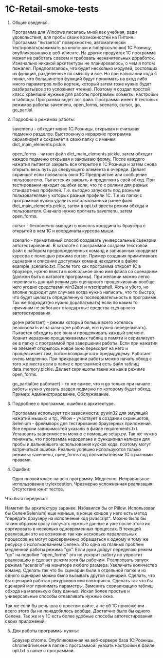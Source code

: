 # 1C-Retail-smoke-tests

1. Общие сведенья.

	Программа для Windows писалась мной как учебная, ради удовольствия, для пробы своих возможностей на Питоне. Программа "пытается" поверхностно, автоматически тестировать(нажимать на кнопочки и гиперссылочки) 1С:Розницу, опубликованную в веб-клиенте. На других продуктах 1С программа может не работать совсем и требовать незначительных доработок. Изначально никакой архитектуры не планировалось, о чем я потом пожалел. Предполагалось, что будет несколько модулей, состоящих из функций, разделенные по смыслу и все. Но при написании кода я понял, что большинство функций будут принимать на вход либо много параметров либо кортеж, который затем тоже нужно будет разбирать(все это усложняет чтение). Поэтому я создал простой класс хранящий нужные для работы программы объекты, настройки и таблицы. Программа ведет лог файл. Программа имеет 6 тестовых режимов работы: savemenu, open_forms, scenario, cursor, go, go_partial.



2. Подробно о режимах работы:

	savemenu - обходит меню 1С:Розницы, открывая и считывая подменю разделов. Выстроенную иерархию программа сериализует и сохраняет в свою папку с именем dict_main_elements.pickle.

	open_forms - читает файл dict_main_elements.pickle, затем обходит каждое подменю открывая и закрываю форму. После каждого нажатия пытается закрыть все открытое в 1С:Розница и затем снова открыть весь путь до следующего элемента в очереди. Делает скриншот если появилось окно 1С:Предприятие или сообщение пользователю. Пытается их закрыть и продолжить свой обход. При тестировании находит ошибки если, что то с ролями для разных стандартных профилей. Т.е. выгодно запускать под разными пользователями у которых разные профили 1С.  Т.е из папки с программой нужно удалить использованный ранее файл dict_main_elements.pickle, затем в opt.txt ввести режим обхода и пользователя.  Сначало нужно прогнать  savemenu, затем open_forms.

	cursor - бесконечно выводит в консоль координаты браузера с открытой в нем 1С и координаты курсора мыши.

	scenario - примитивный способ создавать универсальные сценарии автотестирования. В каталоге с программой создаем текстовой файл с набором предопределенных команд и записанных координат курсора с помощью режима cursor. Пример создания примитивного сценария и описание доступных команд находится в файле example_scenario.txt. После того как программа откроет 1С в браузере, нужно ввести в консольное окно имя файла со сценарием (должен быть в каталоге программы). При желании можно легко переписать данный режим для сценарного прощелкивания вообще чего угодно средствами win32api и wscriptshell. Хоть и убого, но вполне подходит для случаев когда нужно написать, что то быстро, что будет щелкать определенную последовательность в программе. Так же подходит(но нужно дорабатывать) если по каким то причинам не работают стандартные средства сценарного автотестирования.

	go(не работает) - режим который больше всего хотелось реализовать изначально(не рабочий, его нужно переделывать). Пытается обходить все окна и прощелкивать каждый элемент. Хранит иерархию прощелкиваемых таблиц в памяти и сериализует ее в папку с программой при завершении работы. Если при нажатии на элемент открылось новое окно переходит на него и прощелкивает там, потом возвращется к предыдущему. Работает очень медленно. При прикращении работы можно начать обход с того же места если в папке с программой есть файл таблиц data_memory.pickle. Делает скриншоты такие же как в режиме open_forms.

	go_partial(не работает)  - то же самое, что и go только при начале работы нужно указать раздел подменю по которому будет обход. Пример: Администрирование, Обслуживание.



3. Подробнее о программе, ошибки в архитектуре.

	Программа использует три зависимости: pywin32 для эмуляций нажатий мышью и тд., Pillow - участвует в создании скриншотов, Selenium - фреймворк для тестирования браузерных приложений. Все версии зависимостей указаны в файле requirements.txt. Установить зависимоссти можно с помощью setup.py. Так же нужно понимать, что программа недоделана и функционал написан для пробы и дальнейшего использования кусков кода, поэтому могут встречаться ошибки. Реально успешно используются только режимы: savemenu, open_forms под пользователями 1С с разными правами.




4. Ошибки:

	Один плохой класс на всю программу. 
	Медленно. 
	Неправильное использование try/exception. 
	Чрезмерно усложненная реализация. 
	Отсутствие юнит тестов.



Что бы я переделал:

 Наметил бы архитектуру заранее.
 Избавился бы от Pillow.
 Использовал бы Селен(Selenium) еще меньше, в конце концов у него есть метод "передать браузеру на исполнение код javascript". Можно было бы таким образом сразу получать нужные данные и уже после этого их сортировать в несколько одновременных процессах. В текущей реализации это не возможно так как несколько параллельных процессов не могут одновременно обращаться к одному и тому же ресурсу с использованием Селена. Это одна из главных проблем медленной работы режима "go".  Если руки дойдут переделаю режим "go" на подобие "open_forms" это не ускорит работу но упростит реализацию и сделает режим хотя бы рабочим.
Реализовать запуск режима "scenario" на мониторе любого размера. Увеличить количество команд. Сделать так что бы сценарии были в отдельной папке и из одного сценария можно было вызывать другой сценарий. Сделать, что бы сценарий работал рекурсивно или повторялся. Сделать так что бы сценарий мог принимать параметры.
 Заменить сериализацию таблиц обхода на маленькую базу данных.
 Искал более простые и универсальные способы отлавливать нужные окна.


 Так же если бы речь шла о простом сайте, а не об 1С приложении - всего этого бы не понадобилось вообще. 
 Достатчно было бы одного Селена. 
 Так же и у 1С есть более удобные способы автотестирования своих приложений.


      
5. Для работы программы нужны:

	Браузер chrome. 
	Опубликованная на веб-сервере база 1С:Розницы.
	chromedriver.exe в папке с программой.
	указать настройки в файле opt.txt в папке с программой.
